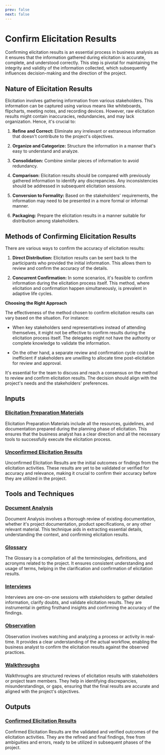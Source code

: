 ```yaml
---
prev: false
next: false
---
```


# Confirm Elicitation Results

Confirming elicitation results is an essential process in business analysis as it ensures that the information gathered during elicitation is accurate, complete, and understood correctly. This step is pivotal for maintaining the integrity and validity of the information collected, which subsequently influences decision-making and the direction of the project.

## Nature of Elicitation Results

Elicitation involves gathering information from various stakeholders. This information can be captured using various means like whiteboards, flipcharts, meeting notes, and recording devices. However, raw elicitation results might contain inaccuracies, redundancies, and may lack organization. Hence, it's crucial to:

1. **Refine and Correct:** Eliminate any irrelevant or extraneous information that doesn't contribute to the project's objectives.

2. **Organize and Categorize:** Structure the information in a manner that's easy to understand and analyze.

3. **Consolidation:** Combine similar pieces of information to avoid redundancy.

4. **Comparison:** Elicitation results should be compared with previously gathered information to identify any discrepancies. Any inconsistencies should be addressed in subsequent elicitation sessions.

5. **Conversion to Formality:** Based on the stakeholders' requirements, the information may need to be presented in a more formal or informal manner.

6. **Packaging:** Prepare the elicitation results in a manner suitable for distribution among stakeholders.

## Methods of Confirming Elicitation Results

There are various ways to confirm the accuracy of elicitation results:

1. **Direct Distribution:** Elicitation results can be sent back to the participants who provided the initial information. This allows them to review and confirm the accuracy of the details.

2. **Concurrent Confirmation:** In some scenarios, it's feasible to confirm information during the elicitation process itself. This method, where elicitation and confirmation happen simultaneously, is prevalent in adaptive life cycles.

**Choosing the Right Approach**

The effectiveness of the method chosen to confirm elicitation results can vary based on the situation. For instance:

- When key stakeholders send representatives instead of attending themselves, it might not be effective to confirm results during the elicitation process itself. The delegates might not have the authority or complete knowledge to validate the information.

- On the other hand, a separate review and confirmation cycle could be inefficient if stakeholders are unwilling to allocate time post-elicitation for review and approval.

It's essential for the team to discuss and reach a consensus on the method to review and confirm elicitation results. The decision should align with the project's needs and the stakeholders' preferences.

## Inputs

### [Elicitation Preparation Materials](/content/gist/business-analysis/inputs-outputs/assessment-of-business-value.md)

Elicitation Preparation Materials include all the resources, guidelines, and documentation prepared during the planning phase of elicitation. This ensures that the business analyst has a clear direction and all the necessary tools to successfully execute the elicitation process.

### [Unconfirmed Elicitation Results](/content/gist/business-analysis/inputs-outputs/elicitation-results-unconfirmed-confirmed.md)

Unconfirmed Elicitation Results are the initial outcomes or findings from the elicitation activities. These results are yet to be validated or verified for accuracy and relevance, making it crucial to confirm their accuracy before they are utilized in the project.

## Tools and Techniques

### [Document Analysis](/content/gist/business-analysis/tools-techniques/benchmarking.md)

Document Analysis involves a thorough review of existing documentation, whether it's project documentation, product specifications, or any other relevant material. This technique aids in extracting essential details, understanding the context, and confirming elicitation results.

### [Glossary](/content/gist/business-analysis/tools-techniques/benchmarking.md)

The Glossary is a compilation of all the terminologies, definitions, and acronyms related to the project. It ensures consistent understanding and usage of terms, helping in the clarification and confirmation of elicitation results.

### [Interviews](/content/gist/business-analysis/tools-techniques/benchmarking.md)

Interviews are one-on-one sessions with stakeholders to gather detailed information, clarify doubts, and validate elicitation results. They are instrumental in getting firsthand insights and confirming the accuracy of the findings.

### [Observation](/content/gist/business-analysis/tools-techniques/benchmarking.md)

Observation involves watching and analyzing a process or activity in real-time. It provides a clear understanding of the actual workflow, enabling the business analyst to confirm the elicitation results against the observed practices.

### [Walkthroughs](/content/gist/business-analysis/tools-techniques/benchmarking.md)

Walkthroughs are structured reviews of elicitation results with stakeholders or project team members. They help in identifying discrepancies, misunderstandings, or gaps, ensuring that the final results are accurate and aligned with the project's objectives.

## Outputs

### [Confirmed Elicitation Results](/content/gist/business-analysis/inputs-outputs/elicitation-results-unconfirmed-confirmed.md)

Confirmed Elicitation Results are the validated and verified outcomes of the elicitation activities. They are the refined and final findings, free from ambiguities and errors, ready to be utilized in subsequent phases of the project.
